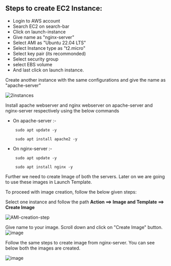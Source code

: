 
## Steps to create EC2 Instance:

* Login to AWS account
* Search EC2 on search-bar
* Click on launch-instance
* Give name as "nginx-server"
* Select AMI as "Ubuntu 22.04 LTS"
* Select Instance type as "t2.micro"
* Select key pair (its recommonded)
* Select security group
* select EBS volume
* And last click on launch instance.

Create another instance with the same configurations and give the name as "apache-server"

  ![2instances](https://github.com/ajaydabe/Automated-Cloud-Web-Server-Scaling-with-Load-Balancing-Domain-Routing/assets/160045230/5a2b67cd-ce19-4ec3-9dc9-ee532544e5a0)

Install apache webserver and nginx webserver on apache-server and nginx-server respectively using the below commands

 * On apache-server :-

        sudo apt update -y

        sudo apt install apache2 -y

 * On nginx-server :-

        sudo apt update -y

        sudo apt install nginx -y

Further we need to create Image of both the servers. Later on we are going to use these images in Launch Template.

To proceed with image creation, follow the below given steps:

Select one instance and follow the path **Action ==> Image and Template ==> Create Image**

![AMI-creation-step](https://github.com/ajaydabe/Automated-Cloud-Web-Server-Scaling-with-Load-Balancing-Domain-Routing/assets/160045230/258b608c-8168-4c65-bc4b-871c1155fdfb)

Give name to your image. Scroll down and click on "Create Image" button.
![image](https://github.com/ajaydabe/Automated-Cloud-Web-Server-Scaling-with-Load-Balancing-Domain-Routing/assets/160045230/e3d39f13-06c6-426d-b7f8-d6c5f00e41fb)

Follow the same steps to create image from nginx-server. You can see below both the images are created.

![image](https://github.com/ajaydabe/Automated-Cloud-Web-Server-Scaling-with-Load-Balancing-Domain-Routing/assets/160045230/bb8fd94c-a816-4c27-9d87-a90181abb3ed)
